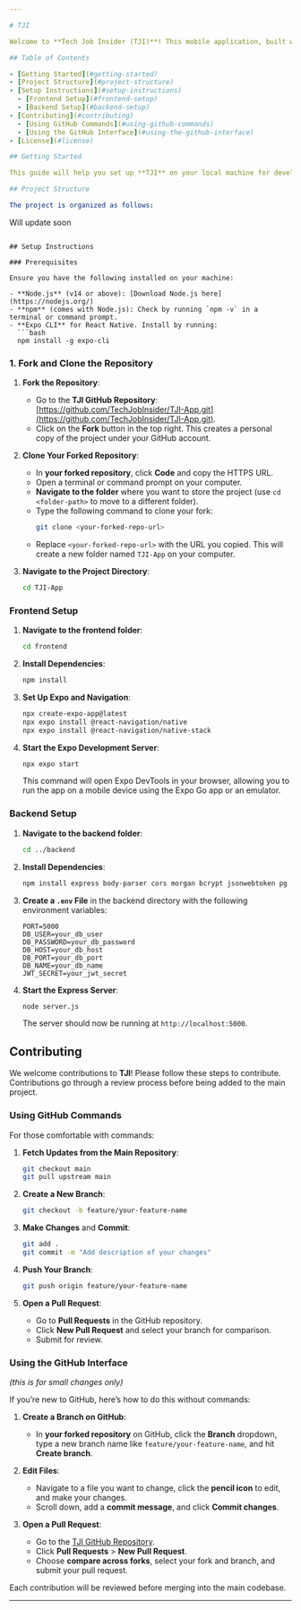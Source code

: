 ```yaml
---

# TJI

Welcome to **Tech Job Insider (TJI)**! This mobile application, built with **React Native** (Expo) for the frontend and **Node.js Express** for the backend, helps users stay updated on job trends and tech opportunities.

## Table of Contents

- [Getting Started](#getting-started)
- [Project Structure](#project-structure)
- [Setup Instructions](#setup-instructions)
  - [Frontend Setup](#frontend-setup)
  - [Backend Setup](#backend-setup)
- [Contributing](#contributing)
  - [Using GitHub Commands](#using-github-commands)
  - [Using the GitHub Interface](#using-the-github-interface)
- [License](#license)

## Getting Started

This guide will help you set up **TJI** on your local machine for development and testing. Follow each step in the **Setup Instructions** section to get started.

## Project Structure

The project is organized as follows:

```
Will update soon
```

## Setup Instructions

### Prerequisites

Ensure you have the following installed on your machine:

- **Node.js** (v14 or above): [Download Node.js here](https://nodejs.org/)
- **npm** (comes with Node.js): Check by running `npm -v` in a terminal or command prompt.
- **Expo CLI** for React Native. Install by running:
  ```bash
  npm install -g expo-cli
  ```

### 1. Fork and Clone the Repository

1. **Fork the Repository**:
   - Go to the **TJI GitHub Repository**: [https://github.com/TechJobInsider/TJI-App.git](https://github.com/TechJobInsider/TJI-App.git).
   - Click on the **Fork** button in the top right. This creates a personal copy of the project under your GitHub account.

2. **Clone Your Forked Repository**:
   - In **your forked repository**, click **Code** and copy the HTTPS URL.
   - Open a terminal or command prompt on your computer.
   - **Navigate to the folder** where you want to store the project (use `cd <folder-path>` to move to a different folder).
   - Type the following command to clone your fork:
     ```bash
     git clone <your-forked-repo-url>
     ```
   - Replace `<your-forked-repo-url>` with the URL you copied. This will create a new folder named `TJI-App` on your computer.

3. **Navigate to the Project Directory**:
   ```bash
   cd TJI-App
   ```

### Frontend Setup

1. **Navigate to the frontend folder**:
   ```bash
   cd frontend
   ```

2. **Install Dependencies**:
   ```bash
   npm install
   ```

3. **Set Up Expo and Navigation**:
   ```bash
   npx create-expo-app@latest
   npx expo install @react-navigation/native
   npx expo install @react-navigation/native-stack
   ```

4. **Start the Expo Development Server**:
   ```bash
   npx expo start
   ```

   This command will open Expo DevTools in your browser, allowing you to run the app on a mobile device using the Expo Go app or an emulator.

### Backend Setup

1. **Navigate to the backend folder**:
   ```bash
   cd ../backend
   ```

2. **Install Dependencies**:
   ```bash
   npm install express body-parser cors morgan bcrypt jsonwebtoken pg pg-hstore dotenv
   ```

3. **Create a `.env` File** in the backend directory with the following environment variables:
   ```plaintext
   PORT=5000
   DB_USER=your_db_user
   DB_PASSWORD=your_db_password
   DB_HOST=your_db_host
   DB_PORT=your_db_port
   DB_NAME=your_db_name
   JWT_SECRET=your_jwt_secret
   ```

4. **Start the Express Server**:
   ```bash
   node server.js
   ```

   The server should now be running at `http://localhost:5000`.

## Contributing

We welcome contributions to **TJI**! Please follow these steps to contribute. Contributions go through a review process before being added to the main project.

### Using GitHub Commands

For those comfortable with commands:

1. **Fetch Updates from the Main Repository**:
   ```bash
   git checkout main
   git pull upstream main
   ```

2. **Create a New Branch**:
   ```bash
   git checkout -b feature/your-feature-name
   ```

3. **Make Changes** and **Commit**:
   ```bash
   git add .
   git commit -m "Add description of your changes"
   ```

4. **Push Your Branch**:
   ```bash
   git push origin feature/your-feature-name
   ```

5. **Open a Pull Request**:
   - Go to **Pull Requests** in the GitHub repository.
   - Click **New Pull Request** and select your branch for comparison.
   - Submit for review.

### Using the GitHub Interface 
_(this is for small changes only)_

If you’re new to GitHub, here’s how to do this without commands:

1. **Create a Branch on GitHub**:
   - In **your forked repository** on GitHub, click the **Branch** dropdown, type a new branch name like `feature/your-feature-name`, and hit **Create branch**.

2. **Edit Files**:
   - Navigate to a file you want to change, click the **pencil icon** to edit, and make your changes.
   - Scroll down, add a **commit message**, and click **Commit changes**.

3. **Open a Pull Request**:
   - Go to the [TJI GitHub Repository](https://github.com/TechJobInsider/TJI-App.git).
   - Click **Pull Requests** > **New Pull Request**.
   - Choose **compare across forks**, select your fork and branch, and submit your pull request.

Each contribution will be reviewed before merging into the main codebase. 

---
```

